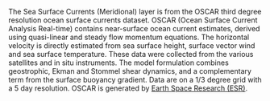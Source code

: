 The Sea Surface Currents (Meridional) layer is from the OSCAR third degree resolution ocean surface currents dataset. OSCAR (Ocean Surface Current Analysis Real-time) contains near-surface ocean current estimates, derived using quasi-linear and steady flow momentum equations. The horizontal velocity is directly estimated from sea surface height, surface vector wind and sea surface temperature. These data were collected from the various satellites and in situ instruments. The model formulation combines geostrophic, Ekman and Stommel shear dynamics, and a complementary term from the surface buoyancy gradient.  Data are on a 1/3 degree grid with a 5 day resolution.  OSCAR is generated by [Earth Space Research (ESR)](https://www.esr.org/research/oscar/). 